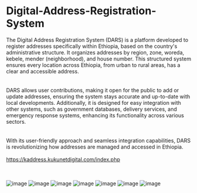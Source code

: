 # Digital-Address-Registration-System
The Digital Address Registration System (DARS) is a platform developed to register addresses specifically within Ethiopia, based on the country's administrative structure. It organizes addresses by region, zone, woreda, kebele, mender (neighborhood), and house number. This structured system ensures every location across Ethiopia, from urban to rural areas, has a clear and accessible address.
<br><br><br>
DARS allows user contributions, making it open for the public to add or update addresses, ensuring the system stays accurate and up-to-date with local developments. Additionally, it is designed for easy integration with other systems, such as government databases, delivery services, and emergency response systems, enhancing its functionality across various sectors.
<br><br><br>
With its user-friendly approach and seamless integration capabilities, DARS is revolutionizing how addresses are managed and accessed in Ethiopia.<br><br>
https://kaddress.kukunetdigital.com/index.php
<br><br><br>


![image](https://github.com/user-attachments/assets/a3550e2f-e44d-46f8-bdd5-1147d098ff18)
![image](https://github.com/user-attachments/assets/eb14fc83-23fe-4a29-be2e-1e8452a9650a)
![image](https://github.com/user-attachments/assets/478f4797-8a07-4211-a612-10a0ee31e96b)
![image](https://github.com/user-attachments/assets/f05a3351-963a-4f33-9d24-3c7877c4b64a)
![image](https://github.com/user-attachments/assets/e197dc6d-7b1a-441a-b873-ed64a26e1def)
![image](https://github.com/user-attachments/assets/ac7d9a8a-3e44-4f92-aabe-69a936698eed)
![image](https://github.com/user-attachments/assets/444def37-83a4-4b06-ac79-8443e93fee5f)

